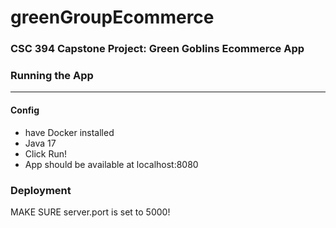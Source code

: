 # greenGroupEcommerce
### CSC 394 Capstone Project: Green Goblins Ecommerce App

### Running the App
---
#### Config
- have Docker installed
- Java 17
- Click Run!
- App should be available at localhost:8080

### Deployment
MAKE SURE server.port is set to 5000!

